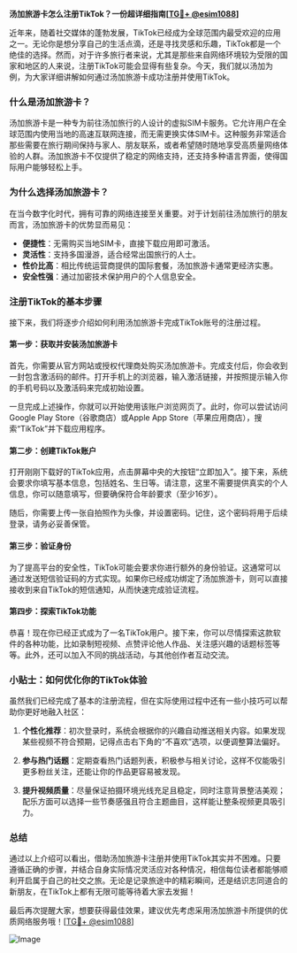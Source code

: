 **汤加旅游卡怎么注册TikTok？一份超详细指南[[TG💪+ @esim1088](https://t.me/s/esim1088)]**

近年来，随着社交媒体的蓬勃发展，TikTok已经成为全球范围内最受欢迎的应用之一。无论你是想分享自己的生活点滴，还是寻找灵感和乐趣，TikTok都是一个绝佳的选择。然而，对于许多旅行者来说，尤其是那些来自网络环境较为受限的国家和地区的人来说，注册TikTok可能会显得有些复杂。今天，我们就以汤加为例，为大家详细讲解如何通过汤加旅游卡成功注册并使用TikTok。

### 什么是汤加旅游卡？

汤加旅游卡是一种专为前往汤加旅行的人设计的虚拟SIM卡服务。它允许用户在全球范围内使用当地的高速互联网连接，而无需更换实体SIM卡。这种服务非常适合那些需要在旅行期间保持与家人、朋友联系，或者希望随时随地享受高质量网络体验的人群。汤加旅游卡不仅提供了稳定的网络支持，还支持多种语言界面，使得国际用户能够轻松上手。

### 为什么选择汤加旅游卡？

在当今数字化时代，拥有可靠的网络连接至关重要。对于计划前往汤加旅行的朋友而言，汤加旅游卡的优势显而易见：

- **便捷性**：无需购买当地SIM卡，直接下载应用即可激活。
- **灵活性**：支持多国漫游，适合经常出国旅行的人士。
- **性价比高**：相比传统运营商提供的国际套餐，汤加旅游卡通常更经济实惠。
- **安全性强**：通过加密技术保护用户的个人信息安全。

### 注册TikTok的基本步骤

接下来，我们将逐步介绍如何利用汤加旅游卡完成TikTok账号的注册过程。

#### 第一步：获取并安装汤加旅游卡

首先，你需要从官方网站或授权代理商处购买汤加旅游卡。完成支付后，你会收到一封包含激活码的邮件。打开手机上的浏览器，输入激活链接，并按照提示输入你的手机号码以及激活码来完成初始设置。

一旦完成上述操作，你就可以开始使用该账户浏览网页了。此时，你可以尝试访问Google Play Store（谷歌商店）或Apple App Store（苹果应用商店），搜索“TikTok”并下载应用程序。

#### 第二步：创建TikTok账户

打开刚刚下载好的TikTok应用，点击屏幕中央的大按钮“立即加入”。接下来，系统会要求你填写基本信息，包括姓名、生日等。请注意，这里不需要提供真实的个人信息，你可以随意填写，但要确保符合年龄要求（至少16岁）。

随后，你需要上传一张自拍照作为头像，并设置密码。记住，这个密码将用于后续登录，请务必妥善保管。

#### 第三步：验证身份

为了提高平台的安全性，TikTok可能会要求你进行额外的身份验证。这通常可以通过发送短信验证码的方式实现。如果你已经成功绑定了汤加旅游卡，则可以直接接收到来自TikTok的短信通知，从而快速完成验证流程。

#### 第四步：探索TikTok功能

恭喜！现在你已经正式成为了一名TikTok用户。接下来，你可以尽情探索这款软件的各种功能，比如录制短视频、点赞评论他人作品、关注感兴趣的话题标签等等。此外，还可以加入不同的挑战活动，与其他创作者互动交流。

### 小贴士：如何优化你的TikTok体验

虽然我们已经完成了基本的注册流程，但在实际使用过程中还有一些小技巧可以帮助你更好地融入社区：

1. **个性化推荐**：初次登录时，系统会根据你的兴趣自动推送相关内容。如果发现某些视频不符合预期，记得点击右下角的“不喜欢”选项，以便调整算法偏好。
   
2. **参与热门话题**：定期查看热门话题列表，积极参与相关讨论，这样不仅能吸引更多粉丝关注，还能让你的作品更容易被发现。

3. **提升视频质量**：尽量保证拍摄环境光线充足且稳定，同时注意背景整洁美观；配乐方面可以选择一些节奏感强且符合主题曲目，这样能让整条视频更具吸引力。

### 总结

通过以上介绍可以看出，借助汤加旅游卡注册并使用TikTok其实并不困难。只要遵循正确的步骤，并结合自身实际情况灵活应对各种情况，相信每位读者都能够顺利开启属于自己的社交之旅。无论是记录旅途中的精彩瞬间，还是结识志同道合的新朋友，在TikTok上都有无限可能等待着大家去发掘！

最后再次提醒大家，想要获得最佳效果，建议优先考虑采用汤加旅游卡所提供的优质网络服务哦！[[TG💪+ @esim1088](https://t.me/s/esim1088)] 

![Image](https://i.postimg.cc/4NQfJmqS/Snipaste-2025-05-13-00-14-12.png)